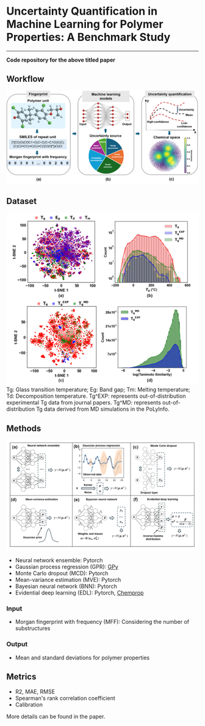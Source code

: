 # Uncertainty Quantification in Machine Learning for Polymer Properties: A Benchmark Study
---
**Code repository for the above titled paper**
## Workflow
![alt text](workflow.png)
## Dataset
![alt text](datasets.png)
Tg: Glass transition temperature; Eg: Band gap; Tm: Melting temperature; Td: Decomposition temperature.
Tg^EXP: represents out-of-distribution experimental Tg data from journal papers.
Tg^MD: represents out-of-distribution Tg data derived from MD simulations in the PoLyInfo.
## Methods
![alt text](ML_methods.png)
* Neural network ensemble: Pytorch
* Gaussian process regression (GPR): [GPy](https://github.com/SheffieldML/GPy/tree/deploy)
* Monte Carlo dropout (MCD): Pytorch
* Mean-variance estimation (MVE): Pytorch
* Bayesian neural network (BNN): Pytorch
* Evidential deep learning (EDL): Pytorch, [Chemprop](https://github.com/aamini/chemprop)

### Input
* Morgan fingerprint with frequency (MFF): Considering the number of substructures

### Output
* Mean and standard deviations for polymer properties

## Metrics
* R2, MAE, RMSE
* Spearman's rank correlation coefficient
* Calibration

More details can be found in the paper.